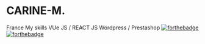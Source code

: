 # CARINE-M.
France
My skills 
VUe JS / REACT JS
Wordpress / Prestashop
[![forthebadge](http://forthebadge.com/images/badges/built-with-love.svg)](http://forthebadge.com)  [![forthebadge](http://forthebadge.com/images/badges/powered-by-electricity.svg)](http://forthebadge.com)
